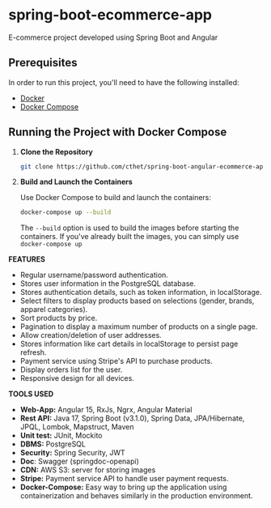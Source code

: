 # spring-boot-ecommerce-app

E-commerce project developed using Spring Boot and Angular<br>

## Prerequisites
In order to run this project, you'll need to have the following installed:
- [Docker](https://www.docker.com/products/docker-desktop)
- [Docker Compose](https://docs.docker.com/compose/install/)

## Running the Project with Docker Compose

1. **Clone the Repository**
    
    ```bash
    git clone https://github.com/cthet/spring-boot-angular-ecommerce-app.git
    ```

2. **Build and Launch the Containers**

    Use Docker Compose to build and launch the containers:

    ```bash
    docker-compose up --build
    ```

    The `--build` option is used to build the images before starting the containers. If you've already built the images, you can simply use `docker-compose up`
    

**FEATURES**

- Regular username/password authentication.
- Stores user information in the PostgreSQL database.
- Stores authentication details, such as token information, in localStorage.
- Select filters to display products based on selections (gender, brands, apparel categories).
- Sort products by price.
- Pagination to display a maximum number of products on a single page.
- Allow creation/deletion of user addresses.
- Stores information like cart details in localStorage to persist page refresh.
- Payment service using Stripe's API to purchase products.
- Display orders list for the user.
- Responsive design for all devices.


**TOOLS USED**
- **Web-App:** Angular 15, RxJs, Ngrx, Angular Material
- **Rest API:** Java 17, Spring Boot (v3.1.0), Spring Data, JPA/Hibernate, JPQL, Lombok, Mapstruct, Maven
- **Unit test:** JUnit, Mockito
- **DBMS:** PostgreSQL
- **Security:** Spring Security, JWT
- **Doc**: Swagger (springdoc-openapi)
- **CDN:** AWS S3: server for storing images 
- **Stripe:** Payment service API to handle user payment requests.
- **Docker-Compose:** Easy way to bring up the application using containerization and behaves similarly in the production environment.